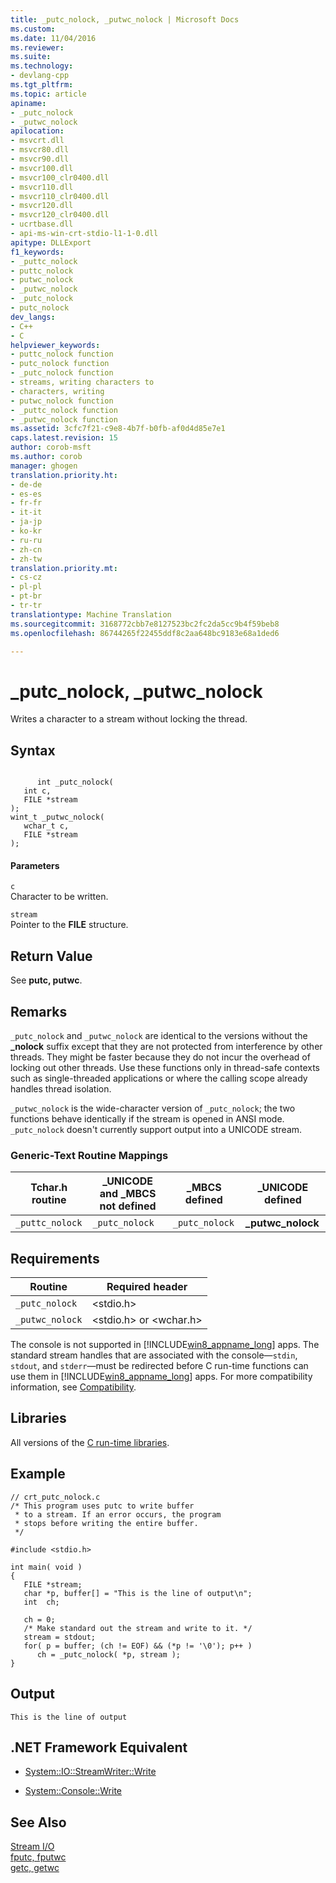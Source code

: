 ```yaml
---
title: _putc_nolock, _putwc_nolock | Microsoft Docs
ms.custom: 
ms.date: 11/04/2016
ms.reviewer: 
ms.suite: 
ms.technology:
- devlang-cpp
ms.tgt_pltfrm: 
ms.topic: article
apiname:
- _putc_nolock
- _putwc_nolock
apilocation:
- msvcrt.dll
- msvcr80.dll
- msvcr90.dll
- msvcr100.dll
- msvcr100_clr0400.dll
- msvcr110.dll
- msvcr110_clr0400.dll
- msvcr120.dll
- msvcr120_clr0400.dll
- ucrtbase.dll
- api-ms-win-crt-stdio-l1-1-0.dll
apitype: DLLExport
f1_keywords:
- _puttc_nolock
- puttc_nolock
- putwc_nolock
- _putwc_nolock
- _putc_nolock
- putc_nolock
dev_langs:
- C++
- C
helpviewer_keywords:
- puttc_nolock function
- putc_nolock function
- _putc_nolock function
- streams, writing characters to
- characters, writing
- putwc_nolock function
- _puttc_nolock function
- _putwc_nolock function
ms.assetid: 3cfc7f21-c9e8-4b7f-b0fb-af0d4d85e7e1
caps.latest.revision: 15
author: corob-msft
ms.author: corob
manager: ghogen
translation.priority.ht:
- de-de
- es-es
- fr-fr
- it-it
- ja-jp
- ko-kr
- ru-ru
- zh-cn
- zh-tw
translation.priority.mt:
- cs-cz
- pl-pl
- pt-br
- tr-tr
translationtype: Machine Translation
ms.sourcegitcommit: 3168772cbb7e8127523bc2fc2da5cc9b4f59beb8
ms.openlocfilehash: 86744265f22455ddf8c2aa648bc9183e68a1ded6

---
```

# _putc_nolock, _putwc_nolock
Writes a character to a stream without locking the thread.  
  
## Syntax  
  
```  
  
      int _putc_nolock(  
   int c,  
   FILE *stream   
);  
wint_t _putwc_nolock(  
   wchar_t c,  
   FILE *stream   
);  
```  
  
#### Parameters  
 `c`  
 Character to be written.  
  
 `stream`  
 Pointer to the **FILE** structure.  
  
## Return Value  
 See **putc, putwc**.  
  
## Remarks  
 `_putc_nolock` and `_putwc_nolock` are identical to the versions without the **_nolock** suffix except that they are not protected from interference by other threads. They might be faster because they do not incur the overhead of locking out other threads. Use these functions only in thread-safe contexts such as single-threaded applications or where the calling scope already handles thread isolation.  
  
 `_putwc_nolock` is the wide-character version of `_putc_nolock`; the two functions behave identically if the stream is opened in ANSI mode. `_putc_nolock` doesn't currently support output into a UNICODE stream.  
  
### Generic-Text Routine Mappings  
  
|Tchar.h routine|_UNICODE and _MBCS not defined|_MBCS defined|_UNICODE defined|  
|---------------------|--------------------------------------|--------------------|-----------------------|  
|`_puttc_nolock`|`_putc_nolock`|`_putc_nolock`|**_putwc_nolock**|  
  
## Requirements  
  
|Routine|Required header|  
|-------------|---------------------|  
|`_putc_nolock`|\<stdio.h>|  
|`_putwc_nolock`|\<stdio.h> or \<wchar.h>|  
  
 The console is not supported in [!INCLUDE[win8_appname_long](../../build/includes/win8_appname_long_md.md)] apps. The standard stream handles that are associated with the console—`stdin`, `stdout`, and `stderr`—must be redirected before C run-time functions can use them in [!INCLUDE[win8_appname_long](../../build/includes/win8_appname_long_md.md)] apps. For more compatibility information, see [Compatibility](../../c-runtime-library/compatibility.md).  
  
## Libraries  
 All versions of the [C run-time libraries](../../c-runtime-library/crt-library-features.md).  
  
## Example  
  
```  
// crt_putc_nolock.c  
/* This program uses putc to write buffer  
 * to a stream. If an error occurs, the program  
 * stops before writing the entire buffer.  
 */  
  
#include <stdio.h>  
  
int main( void )  
{  
   FILE *stream;  
   char *p, buffer[] = "This is the line of output\n";  
   int  ch;  
  
   ch = 0;  
   /* Make standard out the stream and write to it. */  
   stream = stdout;  
   for( p = buffer; (ch != EOF) && (*p != '\0'); p++ )  
      ch = _putc_nolock( *p, stream );  
}  
```  
  
## Output  
  
```  
This is the line of output  
```  
  
## .NET Framework Equivalent  
  
-   [System::IO::StreamWriter::Write](https://msdn.microsoft.com/en-us/library/system.io.streamwriter.write.aspx)  
  
-   [System::Console::Write](https://msdn.microsoft.com/en-us/library/system.console.write.aspx)  
  
## See Also  
 [Stream I/O](../../c-runtime-library/stream-i-o.md)   
 [fputc, fputwc](../../c-runtime-library/reference/fputc-fputwc.md)   
 [getc, getwc](../../c-runtime-library/reference/getc-getwc.md)


<!--HONumber=Jan17_HO1-->


